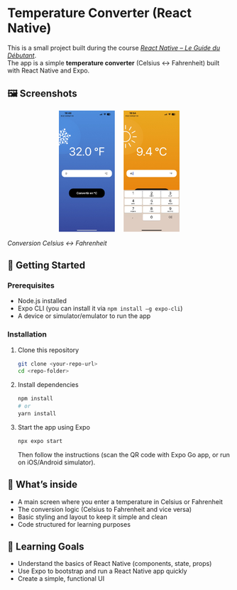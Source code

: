 # Temperature Converter (React Native)

This is a small project built during the course [_React Native – Le Guide du Débutant_](https://www.udemy.com/course/react-native-le-guide-du-debutant/).  
The app is a simple **temperature converter** (Celsius ↔ Fahrenheit) built with React Native and Expo.

## 🖼️ Screenshots

<p align="center">
  <img src="./screenshots/cold_conversion.png" width="25%" alt="Cold conversion (Fahrenheit)" />
  &nbsp;&nbsp;&nbsp;
  <img src="./screenshots/hot_conversion.png"  width="25%" alt="Hot conversion (Celsius)" />
</p>

_Conversion Celsius ↔ Fahrenheit_

## 🚀 Getting Started

### Prerequisites

- Node.js installed
- Expo CLI (you can install it via `npm install –g expo-cli`)
- A device or simulator/emulator to run the app

### Installation

1. Clone this repository

   ```bash
   git clone <your-repo-url>
   cd <repo-folder>
   ```

2. Install dependencies

   ```bash
   npm install
   # or
   yarn install
   ```

3. Start the app using Expo

   ```bash
   npx expo start
   ```

   Then follow the instructions (scan the QR code with Expo Go app, or run on iOS/Android simulator).

## 🧪 What’s inside

- A main screen where you enter a temperature in Celsius or Fahrenheit
- The conversion logic (Celsius to Fahrenheit and vice versa)
- Basic styling and layout to keep it simple and clean
- Code structured for learning purposes

## 🎯 Learning Goals

- Understand the basics of React Native (components, state, props)
- Use Expo to bootstrap and run a React Native app quickly
- Create a simple, functional UI
